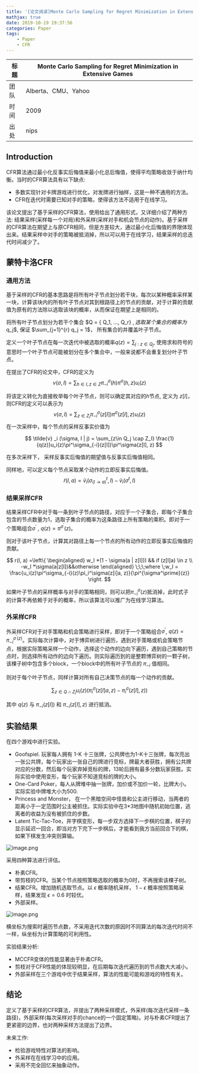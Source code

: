 ```yaml
---
title: '[论文阅读]Monte Carlo Sampling for Regret Minimization in Extensive Games'
mathjax: true
date: 2019-10-19 19:37:56
categories: Paper
tags: 
    - Paper
    - CFR
---
```


| 标题 | Monte Carlo Sampling for Regret Minimization in Extensive Games |
| ---- | ------------------------------------------------------------ |
| 团队 | Alberta、CMU、Yahoo                                          |
| 时间 | 2009                                                         |
| 出处 | nips                                                         |

## Introduction

CFR算法通过最小化反事实后悔值来最小化总后悔值，使得平均策略收敛于纳什均衡。当时的CFR算法具有以下缺点:

* 多数实现针对卡牌游戏进行优化，对发牌进行抽样，这是一种不通用的方法。
* CFR在迭代时需要已知对手的策略，使得该方法不适用于在线学习。

该论文提出了基于采样的CFR算法，使用给出了通用形式，又详细介绍了两种方法: 结果采样(采样每一个对局)和外采样(采样对手和机会节点的动作)。基于采样的CFR算法在期望上与原CFR相同，但是方差较大，通过最小化后悔值的界限体现出来。结果采样中对手的策略被抵消掉，所以可以用于在线学习，结果采样的总迭代时间减少了。

## 蒙特卡洛CFR

### 通用方法

基于采样的CFR的基本思路是将所有叶子节点划分若干块，每次以某种概率采样某一块，计算该块内的所有叶子节点对其到根路径上的节点的贡献，对于计算的贡献值为原有的方法除以选取该块的概率，从而保证在期望上是相同的。

将所有叶子节点划分为若干个集合 $Q = \{ Q_1, ..., Q_r\} $, 选取某个集合的概率为$q_j$, 保证 $\sum_{j=1}^{r} q_j = 1$， 所有集合的并覆盖叶子节点。

定义一个叶子节点在每一次迭代中被选取的概率$q(z) = \sum_{j:z\in Q_j}$, 使用求和符号的意思时一个叶子节点可能被划分在多个集合中，一般来说都不会重复划分叶子节点。

在提出了CFR的论文中，CFR的定义为
$$
v(\sigma, I) = \sum_{h\in I, z\in Z}\pi^\sigma_{-i}(h)\pi^\sigma(h, z)u_i(z)
$$

将该定义转化为直接枚举每个叶子节点，则可以确定其对应的$h$节点, 定义为 $z[I]$，则CFR的定义可以表示为
$$
v(\sigma, I) = \sum_{z\in Z_I}\pi^\sigma_{-i}(z[I])\pi^\sigma(z[I], z)u_i(z)
$$
在一次采样中，每个节点的采样反事实价值为

$$
\tilde{v} _i (\sigma, I | j) = \sum_{z\in Q_j \cap Z_I} \frac{1}{q(z)}u_i(z)\pi^\sigma_{-i}(z[I])\pi^\sigma(z[I], z)
$$

在多次采样下， 采样反事实后悔值的期望值与反事实后悔值相同。

同样地，可以定义每个节点采取某个动作的立即反事实后悔值。
$$
\tilde{r}(I, a) = \tilde{v} _i (\sigma^t_{(I\rightarrow a)}, I) - \tilde{v}_i(\sigma^t, I)
$$

### 结果采样CFR

结果采样CFR中对于每一条到叶子节点的路径，对应于一个子集合，即每个子集合包含的节点数量为1，选取子集合的概率为这条路径上所有策略的乘积。即对于一个策略组合$\sigma^\prime$ , $q(z) = \pi^{\sigma^\prime}(z)$。

则对于该叶子节点，计算其对路径上每一个节点的所有动作的立即反事实后悔值的贡献。

$$
r(I, a) =\left\{
\begin{aligned}
w_I *(1 - \sigma(a | z[I])) && if (z[I]a) \in z \\
-w_I *\sigma(a|z[I])&&otherwise
\end{aligned}
\;\;\;where \;w_I = \frac{u_i(z)\pi^\sigma_{-i}(z)\pi_i^\sigma(z[i]a, z)}{\pi^{\sigma^\prime}(z)}
\right.
$$

如果叶子节点的采样概率与对手的策略相同，则可以把$\pi_{-i}^\sigma(z)$抵消掉，此时式子的计算不再依赖于对手的概率，所以该算法可以推广为在线学习算法。

### 外采样CFR

外采样CFR对于对手策略和机会策略进行采样，即对于一个策略组合$\sigma ^ \prime$, $q(z) = \pi^{\sigma^\prime(z)}_{-i}$。实际每次计算中，对于博弈树进行遍历，遇到对手策略或机会策略节点，根据实际策略采样一个动作，选择这个动作的边向下遍历，遇到自己策略的节点时，则选择所有动作的边向下遍历。则实际遍历到的是整颗博弈树的一颗子树，该棵子树中包含多个block，一个block中的所有叶子节点的 $\pi_{-i}$ 值相同。

则对于每个叶子节点，同样计算对所有自己决策节点的每一个动作的贡献。

$$
\sum_{z\in Q \cap Z_I} u_i(z) (\pi_i^\sigma(z[I]a, z) - \pi_i^\sigma(z[I], z))
$$

其中 $q(z)$ 与 $\pi_{-i}(z[I])$ 和 $\pi_{-i}(z[I], z)$ 进行抵消。 

## 实验结果

在四个游戏中进行实验。

* Goofspiel. 玩家每人拥有 1-K 十三张牌，公共牌也为1-K十三张牌，每次亮出一张公共牌，每个玩家出一张自己的牌进行竞标，牌最大者获胜，拥有公共牌对应的分数，然后每个玩家弃掉竞标的牌，13轮后拥有最多分数玩家获胜。实际实验中使用变形，每个玩家不知道竞标的牌的大小。
* One-Card Poker，每人从牌堆中抽一张牌，加价或不加价一轮，比牌大小。实际实验中牌堆大小为500.
* Princess and Monster， 在一个黑暗空间中怪兽和公主进行移动，当两者的距离小于一定范围时公主被抓住。实际实验中在3*3地图中随机初始位置，逃离者的收益为没有被抓住的步数。
* Latent Tic-Tac-Toe，井字棋变形，每一步双方选择下一步棋的位置，棋子的显示延迟一回合，即当对方下完下一步棋后，才能看到我方当前回合下的棋，如果下棋发生冲突则算输。

![image.png](https://ww1.sinaimg.cn/large/006A69aEly1g86pqegxi1j30ux08fdhh.jpg)

采用四种算法进行评估。

* 朴素CFR。
* 带剪枝的CFR。当某个节点按照策略选取的概率为0时，不再搜索该棵子树。
* 结果CFR。增加随机选取节点。以 $\epsilon$ 概率随机采样， $1 - \epsilon$ 概率按照策略采样，结果发现 $\epsilon = 0.6$ 时较优。
* 外部采样。

![image.png](https://ww1.sinaimg.cn/large/006A69aEgy1g86pxxk6uvj30w80nwgqh.jpg)

横坐标为搜索时遍历节点数，不采用迭代次数的原因时不同算法的每次迭代时间不一样，纵坐标为计算策略的可利用性。

实验结果分析: 

* MCCFR变体的性能显著由于朴素CFR。
* 剪枝对于CFR性能的体现较明显，在后期每次迭代遍历到的节点数大大减小。
* 外部采样在三个游戏中优于结果采样，算法的性能可能和游戏的特性有关。

## 结论

定义了基于采样的CFR算法，并提出了两种采样模式，外采样(每次迭代采样一条路径)，外部采样(每次采样对手的chance的一个固定策略)。对与朴素CFR提出了更紧密的边界，也对两种采样方法提出了边界。

未来工作:

* 检验游戏特性对算法的影响。
* 外采样在在线学习中的应用。
* 采用不完全回忆来抽象动作。

